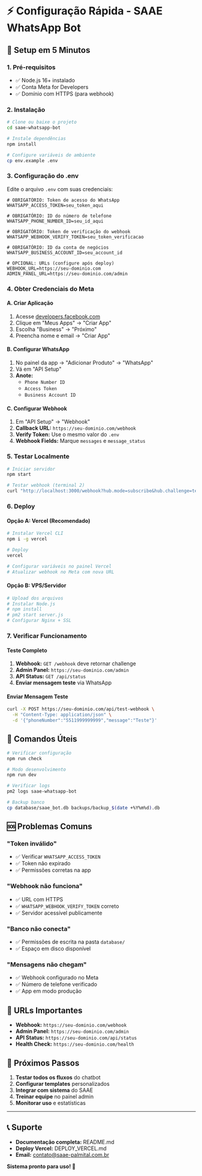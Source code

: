 # ⚡ Configuração Rápida - SAAE WhatsApp Bot

## 🚀 Setup em 5 Minutos

### **1. Pré-requisitos**
- ✅ Node.js 16+ instalado
- ✅ Conta Meta for Developers
- ✅ Domínio com HTTPS (para webhook)

### **2. Instalação**
```bash
# Clone ou baixe o projeto
cd saae-whatsapp-bot

# Instale dependências
npm install

# Configure variáveis de ambiente
cp env.example .env
```

### **3. Configuração do .env**
Edite o arquivo `.env` com suas credenciais:

```env
# OBRIGATÓRIO: Token de acesso do WhatsApp
WHATSAPP_ACCESS_TOKEN=seu_token_aqui

# OBRIGATÓRIO: ID do número de telefone
WHATSAPP_PHONE_NUMBER_ID=seu_id_aqui

# OBRIGATÓRIO: Token de verificação do webhook
WHATSAPP_WEBHOOK_VERIFY_TOKEN=seu_token_verificacao

# OBRIGATÓRIO: ID da conta de negócios
WHATSAPP_BUSINESS_ACCOUNT_ID=seu_account_id

# OPCIONAL: URLs (configure após deploy)
WEBHOOK_URL=https://seu-dominio.com
ADMIN_PANEL_URL=https://seu-dominio.com/admin
```

### **4. Obter Credenciais do Meta**

#### **A. Criar Aplicação**
1. Acesse [developers.facebook.com](https://developers.facebook.com)
2. Clique em "Meus Apps" → "Criar App"
3. Escolha "Business" → "Próximo"
4. Preencha nome e email → "Criar App"

#### **B. Configurar WhatsApp**
1. No painel da app → "Adicionar Produto" → "WhatsApp"
2. Vá em "API Setup"
3. **Anote:**
   - `Phone Number ID`
   - `Access Token`
   - `Business Account ID`

#### **C. Configurar Webhook**
1. Em "API Setup" → "Webhook"
2. **Callback URL:** `https://seu-dominio.com/webhook`
3. **Verify Token:** Use o mesmo valor do `.env`
4. **Webhook Fields:** Marque `messages` e `message_status`

### **5. Testar Localmente**
```bash
# Iniciar servidor
npm start

# Testar webhook (terminal 2)
curl "http://localhost:3000/webhook?hub.mode=subscribe&hub.challenge=test&hub.verify_token=SEU_TOKEN"
```

### **6. Deploy**

#### **Opção A: Vercel (Recomendado)**
```bash
# Instalar Vercel CLI
npm i -g vercel

# Deploy
vercel

# Configurar variáveis no painel Vercel
# Atualizar webhook no Meta com nova URL
```

#### **Opção B: VPS/Servidor**
```bash
# Upload dos arquivos
# Instalar Node.js
# npm install
# pm2 start server.js
# Configurar Nginx + SSL
```

### **7. Verificar Funcionamento**

#### **Teste Completo**
1. **Webhook:** `GET /webhook` deve retornar challenge
2. **Admin Panel:** `https://seu-dominio.com/admin`
3. **API Status:** `GET /api/status`
4. **Enviar mensagem teste** via WhatsApp

#### **Enviar Mensagem Teste**
```bash
curl -X POST https://seu-dominio.com/api/test-webhook \
  -H "Content-Type: application/json" \
  -d '{"phoneNumber":"5511999999999","message":"Teste"}'
```

## 🔧 Comandos Úteis

```bash
# Verificar configuração
npm run check

# Modo desenvolvimento
npm run dev

# Verificar logs
pm2 logs saae-whatsapp-bot

# Backup banco
cp database/saae_bot.db backups/backup_$(date +%Y%m%d).db
```

## 🆘 Problemas Comuns

### **"Token inválido"**
- ✅ Verificar `WHATSAPP_ACCESS_TOKEN`
- ✅ Token não expirado
- ✅ Permissões corretas na app

### **"Webhook não funciona"**
- ✅ URL com HTTPS
- ✅ `WHATSAPP_WEBHOOK_VERIFY_TOKEN` correto
- ✅ Servidor acessível publicamente

### **"Banco não conecta"**
- ✅ Permissões de escrita na pasta `database/`
- ✅ Espaço em disco disponível

### **"Mensagens não chegam"**
- ✅ Webhook configurado no Meta
- ✅ Número de telefone verificado
- ✅ App em modo produção

## 📱 URLs Importantes

- **Webhook:** `https://seu-dominio.com/webhook`
- **Admin Panel:** `https://seu-dominio.com/admin`
- **API Status:** `https://seu-dominio.com/api/status`
- **Health Check:** `https://seu-dominio.com/health`

## 🎯 Próximos Passos

1. **Testar todos os fluxos** do chatbot
2. **Configurar templates** personalizados
3. **Integrar com sistema** do SAAE
4. **Treinar equipe** no painel admin
5. **Monitorar uso** e estatísticas

---

## 📞 Suporte

- **Documentação completa:** README.md
- **Deploy Vercel:** DEPLOY_VERCEL.md
- **Email:** contato@saae-palmital.com.br

**Sistema pronto para uso! 🎉**
